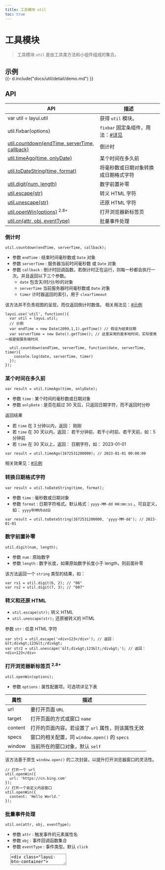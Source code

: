 ```yaml
---
title: 工具模块 util
toc: true
---
```

 
# 工具模块

> 工具模块 `util` 是由工具类方法和小组件组成的集合。

<h2 id="examples" lay-toc="{hot: true}" style="margin-bottom: 0;">示例</h2>

<div>
{{- d.include("docs/util/detail/demo.md") }}
</div>

<p></p>

<h2 id="api" lay-toc="{hot: true}">API</h2>

| API | 描述 |
| --- | --- |
| var util = layui.util | 获得 `util` 模块。 |
| util.fixbar(options) | `fixbar` 固定条组件，用法：[#详见](../fixbar/) |
| [util.countdown(endTime, serverTime, callback)](#countdown) | 倒计时 |
| [util.timeAgo(time, onlyDate)](#timeAgo) | 某个时间在多久前 |
| [util.toDateString(time, format)](#toDateString) | 将毫秒数或日期对象转换成日期格式字符 |
| [util.digit(num, length)](#digit) | 数字前置补零 |
| [util.escape(str)](#escape) | 转义 HTML 字符 |
| [util.unescape(str)](#escape) | 还原 HTML 字符 |
| [util.openWin(options)](#openWin) <sup>2.8+</sup> | 打开浏览器新标签页 |
| [util.on(attr, obj, eventType)](#on) | 批量事件处理 |

<h3 id="countdown" class="ws-anchor ws-bold">倒计时</h3>

`util.countdown(endTime, serverTime, callback);`

- 参数 `endTime` : 结束时间毫秒数或 `Date` 对象
- 参数 `serverTime` : 服务器当前时间毫秒数 或 `Date` 对象
- 参数 `callback` : 倒计时回调函数。若倒计时正在运行，则每一秒都会执行一次。并且返回以下三个参数。
  - `date` 包含天/时/分/秒的对象
  - `serverTime` 当前服务器时间毫秒数或 `Date` 对象
  - `timer` 计时器返回的索引，用于 `clearTimeout` 

该方法并不负责视图的呈现，而仅返回倒计时数值。 相关用法见：[#示例](#examples)

```
layui.use('util', function(){
  var util = layui.util;
  // 示例
  var endTime = new Date(2099,1,1).getTime() // 假设为结束日期
  var serverTime = new Date().getTime(); // 这里采用的是本地时间，实际使用一般是取服务端时间

  util.countdown(endTime, serverTime, function(date, serverTime, timer){
    console.log(date, serverTime, timer)
  });
});
```

<h3 id="timeAgo" class="ws-anchor ws-bold">某个时间在多久前</h3>

`var result = util.timeAgo(time, onlyDate);`

- 参数 `time` : 某个时间的毫秒数或日期对象
- 参数 `onlyDate` : 是否在超过 30 天后，只返回日期字符，而不返回时分秒

返回结果

- 若 `time` 在 3 分钟以内，返回： 刚刚
- 若 `time` 在 30 天以内，返回： 若干分钟前、若干小时前、若干天前，如：5 分钟前
- 若 `time` 在 30 天以上，返回： 日期字符，如： 2023-01-01

```
var result = util.timeAgo(1672531200000); // 2023-01-01 00:00:00
```

相关效果见：[#示例](#examples)


<h3 id="toDateString" class="ws-anchor ws-bold">转换日期格式字符</h3>

`var result = util.toDateString(time, format);`

- 参数 `time` : 毫秒数或日期对象
- 参数 `format` : 日期字符格式。默认格式：`yyyy-MM-dd HH:mm:ss` 。可自定义，如： `yyyy年MM月dd日`

```
var result = util.toDateString(1672531200000, 'yyyy-MM-dd'); // 2023-01-01
```

<h3 id="digit" class="ws-anchor ws-bold">数字前置补零</h3>

`util.digit(num, length);`

- 参数 `num` : 原始数字
- 参数 `length` : 数字长度，如果原始数字长度小于 length，则前面补零

该方法返回一个 `string` 类型的结果，如：

```
var rs1 = util.digit(6, 2); // "06"
var rs2 = util.digit(7, 3); // "007"
```


<h3 id="escape" class="ws-anchor ws-bold">转义和还原 HTML</h3>

- `util.escape(str);` 转义 HTML
- `util.unescape(str);` 还原被转义的 HTML

参数 `str` : 任意 HTML 字符

```
var str1 = util.escape('<div>123</div>'); // 返回： &lt;div&gt;123&lt;/div&gt;
var str2 = util.unescape('&lt;div&gt;123&lt;/div&gt;'); // 返回： <div>123</div>
```

<h3 id="openWin" class="ws-anchor ws-bold">打开浏览器新标签页 <sup>2.8+</sup></h3>

`util.openWin(options);` 

- 参数 `options` : 属性配置项。可选项详见下表

| 属性 | 描述 |
| --- | --- |
| url | 要打开页面 `URL` |
| target | 打开页面的方式或窗口 `name` |
| content | 打开的页面内容。若设置了 `url` 属性，则该属性无效 |
| specs | 窗口的相关配置，同 `window.open()` 的 `specs` |
| window | 当前所在的窗口对象，默认 `self` |

该方法基于原生 `window.open()` 的二次封装，以提升打开浏览器窗口的灵活性。

```
// 打开一个 url
util.openWin({
  url: 'https://cn.bing.com'
});
// 打开一个自定义内容窗口
util.openWin({
  content: 'Hello World.'
});
```

<h3 id="on" class="ws-anchor ws-bold">批量事件处理</h3>

`util.on(attr, obj, eventType);`

- 参数 `attr` : 触发事件的元素属性名
- 参数 `obj` : 事件回调函数集合
- 参数 `eventType` : 事件类型。默认 `click`

<pre class="layui-code" lay-options="{preview: true, codeStyle: 'height: 535px;', layout: ['code', 'preview'], tools: ['full']}">
  <textarea>
<div class="layui-btn-container">
  <button class="layui-btn" lay-on="e1">事件 1</button>
  <button class="layui-btn" lay-on="e2">事件 2</button>
  <button class="layui-btn" lay-on="e3">事件 3</button>
</div>
 
<script>
layui.use('util', function(){
  var util = layui.util;
  
  // 处理属性 为 lay-on 的所有元素事件
  util.on('lay-on', {
    e1: function(){
      console.log(this); // 当前触发事件的 DOM 对象
      layer.msg('触发了事件 1');
    },
    e2: function(){
      layer.msg('触发了事件 2');
    },
    e3: function(){
      layer.msg('触发了事件 3');
    }
  });
});
</script>
  </textarea>
</pre>
